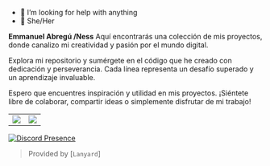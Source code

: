 - 🤔 I’m looking for help with anything
- 💫 She/Her

**Emmanuel Abregú /Ness** Aquí encontrarás una colección de mis proyectos, donde canalizo mi creatividad y pasión por el mundo digital.

Explora mi repositorio y sumérgete en el código que he creado con dedicación y perseverancia. Cada línea representa un desafío superado y un aprendizaje invaluable.

Espero que encuentres inspiración y utilidad en mis proyectos. ¡Siéntete libre de colaborar, compartir ideas o simplemente disfrutar de mi trabajo!
<table>
  <tr>
    <td align="center" style="padding=0;width=50%;">
      <img align="center" style="padding=0;" src="https://grs.quantumly.dev/api/?username=zLuciel&show_icons=true&title_color=4F8CC9&text_color=9f9f9f&bg_color=00000000&hide_border=true&icon_color=4F8CC9&hide_title=true&count_private=true" />
    </td>
    <td align="center" style="padding=0;width=50%;">
      <img align="center" style="padding=0;" src="https://grs.quantumly.dev/api/top-langs/?username=zLuciel&layout=compact&show_icons=true&title_color=4F8CC9&text_color=9f9f9f&bg_color=00000000&hide_border=true&icon_color=00000000&count_private=true" />
    </td>
  </tr>
</table>

[![Discord Presence](https://lanyard.cnrad.dev/api/518661454627602454)](https://discord.com/users/518661454627602454)

> Provided by [`Lanyard`]
